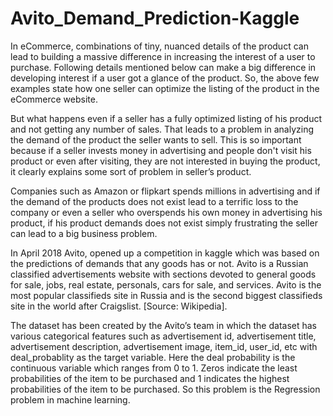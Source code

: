 # Avito_Demand_Prediction-Kaggle
In eCommerce, combinations of tiny, nuanced details of the product can lead to building a massive difference in increasing the interest of a user to purchase.
Following details mentioned below can make a big difference in developing interest if a user got a glance of the product.
So, the above few examples state how one seller can optimize the listing of the product in the eCommerce website.

But what happens even if a seller has a fully optimized listing of his product and not getting any number of sales.
That leads to a problem in analyzing the demand of the product the seller wants to sell. This is so important because if a seller invests 
money in advertising and people don't visit his product or even after visiting, they are not interested in buying the product, it clearly explains 
some sort of problem in seller’s product.

Companies such as Amazon or flipkart spends millions in advertising and if the demand of the products does not exist lead to a terrific loss to the company 
or even a seller who overspends his own money in advertising his product, if his product demands does not exist simply frustrating the seller can lead to a 
big business problem.

In April 2018 Avito, opened up a competition in kaggle which was based on the predictions of demands that any goods has or not. Avito is a Russian classified 
advertisements website with sections devoted to general goods for sale, jobs, real estate, personals, cars for sale, and services. Avito is the most popular 
classifieds site in Russia and is the second biggest classifieds site in the world after Craigslist. [Source: Wikipedia].

The dataset has been created by the Avito’s team in which the dataset has various categorical features such as advertisement id, advertisement title, 
advertisement description, advertisement image, item_id, user_id, etc with deal_probablity as the target variable. Here the deal probability is the 
continuous variable which ranges from 0 to 1. Zeros indicate the least probabilities of the item to be purchased and 1 indicates the highest 
probabilities of the item to be purchased. So this problem is the Regression problem in machine learning. 
